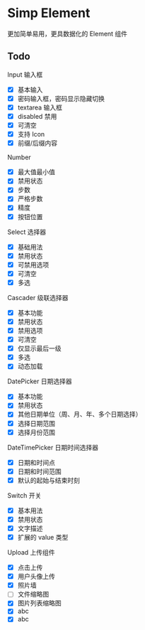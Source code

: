 # Simp Element

更加简单易用，更具数据化的 Element 组件 

## Todo

Input 输入框

- [x] 基本输入
- [x] 密码输入框，密码显示隐藏切换
- [x] textarea 输入框
- [x] disabled 禁用
- [x] 可清空
- [x] 支持 Icon
- [x] 前缀/后缀内容

Number

- [x] 最大值最小值
- [x] 禁用状态
- [x] 步数
- [x] 严格步数
- [x] 精度
- [x] 按钮位置

Select 选择器

- [x] 基础用法
- [x] 禁用状态
- [x] 可禁用选项
- [x] 可清空
- [x] 多选

Cascader 级联选择器

- [x] 基本功能
- [x] 禁用状态
- [x] 禁用选项
- [x] 可清空
- [x] 仅显示最后一级
- [x] 多选
- [x] 动态加载

DatePicker 日期选择器

- [x] 基本功能
- [x] 禁用状态
- [x] 其他日期单位（周、月、年、多个日期选择）
- [x] 选择日期范围
- [x] 选择月份范围

DateTimePicker 日期时间选择器

- [x] 日期和时间点
- [x] 日期和时间范围
- [x] 默认的起始与结束时刻

Switch 开关

- [x] 基本用法
- [x] 禁用状态
- [x] 文字描述
- [x] 扩展的 value 类型

Upload 上传组件

- [x] 点击上传
- [x] 用户头像上传
- [x] 照片墙
- [ ] 文件缩略图
- [x] 图片列表缩略图
- [x] abc
- [x] abc